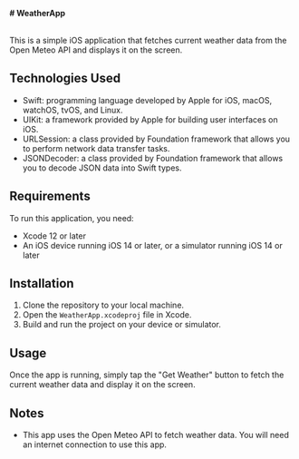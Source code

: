 <p><strong># WeatherApp</strong></p>
<p><br />This is a simple iOS application that fetches current weather data from the Open Meteo API and displays it on the screen.</p>
<h2>Technologies Used</h2>
<ul>
<li>Swift: programming language developed by Apple for iOS, macOS, watchOS, tvOS, and Linux.</li>
<li>UIKit: a framework provided by Apple for building user interfaces on iOS.</li>
<li>URLSession: a class provided by Foundation framework that allows you to perform network data transfer tasks.</li>
<li>JSONDecoder: a class provided by Foundation framework that allows you to decode JSON data into Swift types.</li>
</ul>
<h2>Requirements</h2>
<p>To run this application, you need:</p>
<ul>
<li>Xcode 12 or later</li>
<li>An iOS device running iOS 14 or later, or a simulator running iOS 14 or later</li>
</ul>
<h2>Installation</h2>
<ol>
<li>Clone the repository to your local machine.</li>
<li>Open the <code>WeatherApp.xcodeproj</code> file in Xcode.</li>
<li>Build and run the project on your device or simulator.</li>
</ol>
<h2>Usage</h2>
<p>Once the app is running, simply tap the "Get Weather" button to fetch the current weather data and display it on the screen.</p>
<h2>Notes</h2>
<ul>
<li>This app uses the Open Meteo API to fetch weather data. You will need an internet connection to use this app.</li>
</ul>
